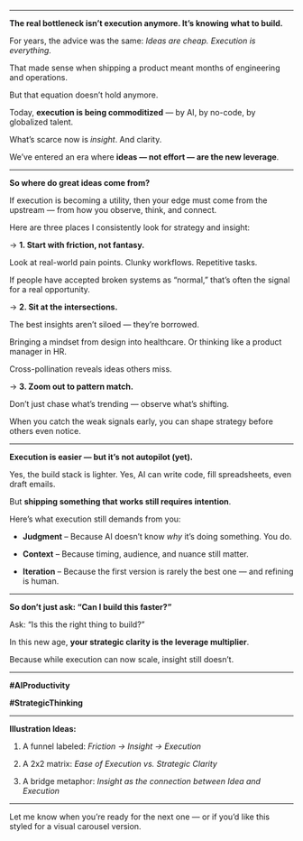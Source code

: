 
---

**The real bottleneck isn’t execution anymore. It’s knowing what to build.**

  

For years, the advice was the same: _Ideas are cheap. Execution is everything._

  

That made sense when shipping a product meant months of engineering and operations.

But that equation doesn’t hold anymore.

  

Today, **execution is being commoditized** — by AI, by no-code, by globalized talent.

What’s scarce now is _insight_. And clarity.

  

We’ve entered an era where **ideas — not effort — are the new leverage**.

---

**So where do great ideas come from?**

If execution is becoming a utility, then your edge must come from the upstream — from how you observe, think, and connect.

  

Here are three places I consistently look for strategy and insight:

  

→ **1. Start with friction, not fantasy.**

Look at real-world pain points. Clunky workflows. Repetitive tasks.

If people have accepted broken systems as “normal,” that’s often the signal for a real opportunity.

  

→ **2. Sit at the intersections.**

The best insights aren’t siloed — they’re borrowed.

Bringing a mindset from design into healthcare. Or thinking like a product manager in HR.

Cross-pollination reveals ideas others miss.

  

→ **3. Zoom out to pattern match.**

Don’t just chase what’s trending — observe what’s shifting.

When you catch the weak signals early, you can shape strategy before others even notice.

---

**Execution is easier — but it’s not autopilot (yet).**

  

Yes, the build stack is lighter. Yes, AI can write code, fill spreadsheets, even draft emails.

But **shipping something that works still requires intention**.

  

Here’s what execution still demands from you:

- **Judgment** – Because AI doesn’t know _why_ it’s doing something. You do.
    
- **Context** – Because timing, audience, and nuance still matter.
    
- **Iteration** – Because the first version is rarely the best one — and refining is human.
    

---

**So don’t just ask: “Can I build this faster?”**

Ask: “Is this the right thing to build?”

  

In this new age, **your strategic clarity is the leverage multiplier**.

Because while execution can now scale, insight still doesn’t.

---

**#AIProductivity**

**#StrategicThinking**


---

**Illustration Ideas:**

1. A funnel labeled: _Friction → Insight → Execution_
    
2. A 2x2 matrix: _Ease of Execution vs. Strategic Clarity_
     
3. A bridge metaphor: _Insight as the connection between Idea and Execution_
    

---

Let me know when you’re ready for the next one — or if you’d like this styled for a visual carousel version.